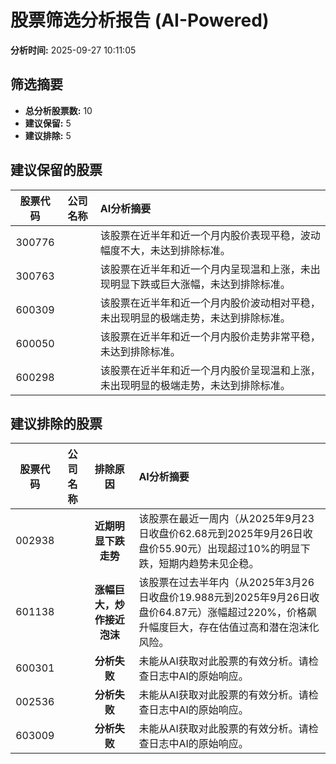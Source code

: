 # 股票筛选分析报告 (AI-Powered)

**分析时间:** 2025-09-27 10:11:05

## 筛选摘要

- **总分析股票数:** 10
- **建议保留:** 5
- **建议排除:** 5

## 建议保留的股票

| 股票代码 | 公司名称 | AI分析摘要 |
|:---:|:---:|:---|
| 300776 |  | 该股票在近半年和近一个月内股价表现平稳，波动幅度不大，未达到排除标准。 |
| 300763 |  | 该股票在近半年和近一个月内呈现温和上涨，未出现明显下跌或巨大涨幅，未达到排除标准。 |
| 600309 |  | 该股票在近半年和近一个月内股价波动相对平稳，未出现明显的极端走势，未达到排除标准。 |
| 600050 |  | 该股票在近半年和近一个月内股价走势非常平稳，未达到排除标准。 |
| 600298 |  | 该股票在近半年和近一个月内股价呈现温和上涨，未出现明显的极端走势，未达到排除标准。 |

## 建议排除的股票

| 股票代码 | 公司名称 | 排除原因 | AI分析摘要 |
|:---:|:---:|:---:|:---|
| 002938 |  | **近期明显下跌走势** | 该股票在最近一周内（从2025年9月23日收盘价62.68元到2025年9月26日收盘价55.90元）出现超过10%的明显下跌，短期内趋势未见企稳。 |
| 601138 |  | **涨幅巨大，炒作接近泡沫** | 该股票在过去半年内（从2025年3月26日收盘价19.988元到2025年9月26日收盘价64.87元）涨幅超过220%，价格飙升幅度巨大，存在估值过高和潜在泡沫化风险。 |
| 600301 |  | **分析失败** | 未能从AI获取对此股票的有效分析。请检查日志中AI的原始响应。 |
| 002536 |  | **分析失败** | 未能从AI获取对此股票的有效分析。请检查日志中AI的原始响应。 |
| 603009 |  | **分析失败** | 未能从AI获取对此股票的有效分析。请检查日志中AI的原始响应。 |
